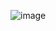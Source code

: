 

![image](https://github.com/Gorkemyazcii/css_odev/assets/123131846/795450c2-cf0a-4d71-90b5-c3b95e08b13e)
